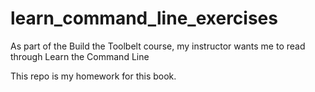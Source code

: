 # learn_command_line_exercises
As part of the Build the Toolbelt course, my instructor wants me to read through 
Learn the Command Line

This repo is my homework for this book.
